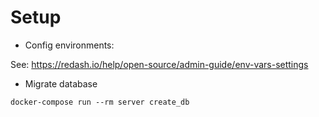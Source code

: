 # Setup
- Config environments:

See: https://redash.io/help/open-source/admin-guide/env-vars-settings

- Migrate database
```
docker-compose run --rm server create_db
```